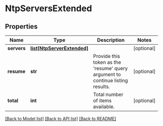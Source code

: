 # NtpServersExtended

## Properties
Name | Type | Description | Notes
------------ | ------------- | ------------- | -------------
**servers** | [**list[NtpServerExtended]**](NtpServerExtended.md) |  | [optional] 
**resume** | **str** | Provide this token as the &#39;resume&#39; query argument to continue listing results. | [optional] 
**total** | **int** | Total number of items available. | [optional] 

[[Back to Model list]](../README.md#documentation-for-models) [[Back to API list]](../README.md#documentation-for-api-endpoints) [[Back to README]](../README.md)


